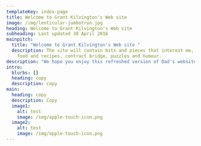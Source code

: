 ```yaml
---
templateKey: index-page
title: Welcome to Grant Kilvington's Web site
image: /img/lenticular-jumbotron.jpg
heading: Welcome to Grant Kilvington's Web site
subheading: Last updated 30 April 2016
mainpitch:
  title: "Welcome to Grant Kilvington's Web site "
  description: The site will contain bits and pieces that interest me, such as
    food and recipes, contract bridge, puzzles and humour.
description: "We hope you enjoy this refreshed version of Dad's website. "
intro:
  blurbs: []
  heading: copy
  description: copy
main:
  heading: copy
  description: Copy
  image1:
    alt: test
    image: /img/apple-touch-icon.png
  image2:
    alt: test
    image: /img/apple-touch-icon.png
---
```

